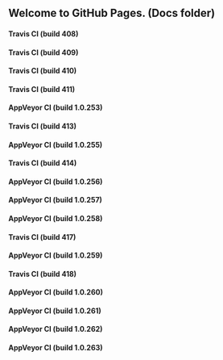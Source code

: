## Welcome to GitHub Pages. (Docs folder)

#### Travis CI (build 408)

#### Travis CI (build 409)

#### Travis CI (build 410)

#### Travis CI (build 411)

#### AppVeyor CI (build 1.0.253)

#### Travis CI (build 413)

#### AppVeyor CI (build 1.0.255)

#### Travis CI (build 414)

#### AppVeyor CI (build 1.0.256)

#### AppVeyor CI (build 1.0.257)

#### AppVeyor CI (build 1.0.258)

#### Travis CI (build 417)

#### AppVeyor CI (build 1.0.259)

#### Travis CI (build 418)

#### AppVeyor CI (build 1.0.260)

#### AppVeyor CI (build 1.0.261)

#### AppVeyor CI (build 1.0.262)

#### AppVeyor CI (build 1.0.263)
